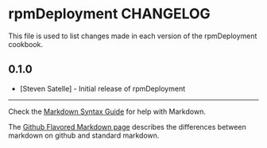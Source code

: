 rpmDeployment CHANGELOG
=======================

This file is used to list changes made in each version of the rpmDeployment cookbook.

0.1.0
-----
- [Steven Satelle] - Initial release of rpmDeployment

- - -
Check the [Markdown Syntax Guide](http://daringfireball.net/projects/markdown/syntax) for help with Markdown.

The [Github Flavored Markdown page](http://github.github.com/github-flavored-markdown/) describes the differences between markdown on github and standard markdown.
